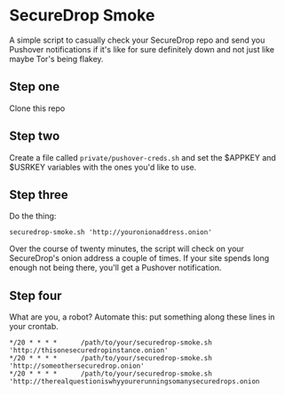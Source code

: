 SecureDrop Smoke
===============

A simple script to casually check your SecureDrop repo and send you Pushover notifications if it's like for sure definitely down and not just like maybe Tor's being flakey.

Step one
--------

Clone this repo


Step two
--------

Create a file called `private/pushover-creds.sh` and set the $APPKEY and $USRKEY variables with the ones you'd like to use.

Step three
----------

Do the thing:
```
securedrop-smoke.sh 'http://youronionaddress.onion'
```

Over the course of twenty minutes, the script will check on your SecureDrop's onion address a couple of times. If your site spends long enough not being there, you'll get a Pushover notification.

Step four
---------

What are you, a robot? Automate this: put something along these lines in your crontab.

```
*/20 * * * *      /path/to/your/securedrop-smoke.sh 'http://thisonesecuredropinstance.onion'
*/20 * * * *      /path/to/your/securedrop-smoke.sh 'http://someothersecuredrop.onion'
*/20 * * * *      /path/to/your/securedrop-smoke.sh 'http://therealquestioniswhyyourerunningsomanysecuredrops.onion
```

